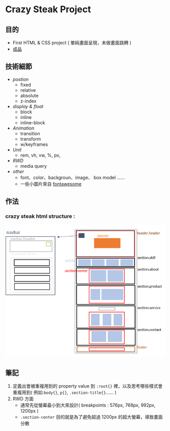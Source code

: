 # Crazy Steak Project
## 目的
  * First HTML & CSS project ( 單純畫面呈現，未做畫面跳轉 )
  * [成品]( https://crazy-steak.netlify.app/ )

## 技術細節
  - *postion*
    - fixed 
    - relative
    - absolute
    - z-index
  - *display & float*
    - block
    - inline
    - inline-block
  - *Animation*
    - transition
    - transform
    - w/keyframes
  - *Unit*
    - rem, vh, vw, %, px,
  - *RWD*
    - media query
  - *other*
    - font、color、backgroun、image、 box model ......
    - 一些小圖片來自 [fontawesome]( https://fontawesome.com/ )
## 作法
 ### crazy steak html structure :<br>
   ![crazy steak html structure](./crazy_steak_html_structure.png)

## 筆記
  1. 定義出會被重複用到的 property value 到 `:root{}` 裡，以及思考哪些樣式會重複用到( 例如:`body{}`, `p{}`, `.section-title{}`...... )
  2. RWD 方面
     * 通常先從螢幕最小到大來設計( breakpoints : 576px, 768px, 992px, 1200px )
     * `.section-center` 目的就是為了避免超過 1200px 的超大螢幕，導致畫面分散
